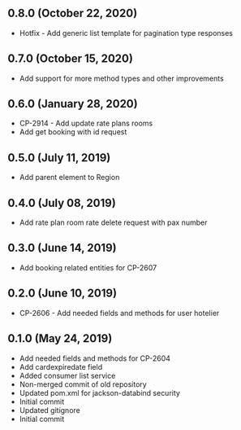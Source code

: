 ## 0.8.0 (October 22, 2020)
  - Hotfix - Add generic list template for pagination type responses

## 0.7.0 (October 15, 2020)
  - Add support for more method types and other improvements

## 0.6.0 (January 28, 2020)
  - CP-2914 - Add update rate plans rooms
  - Add get booking with id request

## 0.5.0 (July 11, 2019)
  - Add parent element to Region

## 0.4.0 (July 08, 2019)
  - Add rate plan room rate delete request with pax number

## 0.3.0 (June 14, 2019)
  - Add booking related entities for CP-2607

## 0.2.0 (June 10, 2019)
  - CP-2606 - Add needed fields and methods for user hotelier

## 0.1.0 (May 24, 2019)
  - Add needed fields and methods for CP-2604
  - Add cardexpiredate field
  - Added consumer list service
  - Non-merged commit of old repository
  - Updated pom.xml for jackson-databind security
  - Initial commit
  - Updated gitignore
  - Initial commit

